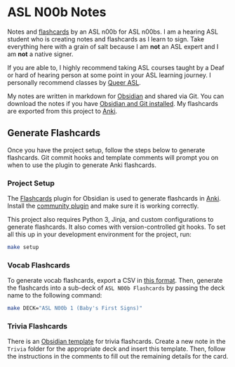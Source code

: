 # ASL N00b Notes
Notes and [flashcards]()<!--TODO: Add link to shared Anki decks--> by an ASL n00b for ASL n00bs. I am a hearing ASL student who is creating notes and flashcards as I learn to sign. Take everything here with a grain of salt because I am **not** an ASL expert and I am **not** a native signer. 

If you are able to, I highly recommend taking ASL courses taught by a Deaf or hard of hearing person at some point in your ASL learning journey. I personally recommend classes by [Queer ASL](https://www.queerasl.com/).

My notes are written in markdown for [Obsidian](https://obsidian.md/) and shared via Git. You can download the notes if you have [Obsidian and Git installed](https://desktopofsamuel.com/how-to-sync-obsidian-vault-for-free-using-git). My flashcards are exported from this project to [Anki](https://apps.ankiweb.net/).

## Generate Flashcards
Once you have the project setup, follow the steps below to generate flashcards. Git commit hooks and template comments will prompt you on when to use the plugin to generate Anki flashcards.

### Project Setup
The [Flashcards](https://github.com/reuseman/flashcards-obsidian) plugin for Obsidian is used to generate flashcards in [Anki](./ANKI.md). Install the [community plugin](https://help.obsidian.md/Advanced+topics/Community+plugins) and make sure it is working correctly.

This project also requires Python 3, Jinja, and custom configurations to generate flashcards. It also comes with version-controlled git hooks. To set all this up in your development environment for the project, run:
```bash
make setup
```

### Vocab Flashcards
To generate vocab flashcards, export a CSV in [this format](https://docs.google.com/spreadsheets/d/1wntkF6W-mNdyTxaEZI-RmvvdGeeDKY8iq9FHbYhtNog/edit?usp=sharing). Then, generate the flashcards into a sub-deck of `ASL N00b Flashcards` by passing the deck name to the following command:
```bash
make DECK="ASL N00b 1 (Baby's First Signs)"
```

### Trivia Flashcards
There is an [Obsidian template](https://help.obsidian.md/Plugins/Templates) for trivia flashcards. Create a new note in the `Trivia` folder for the appropriate deck and insert this template. Then, follow the instructions in the comments to fill out the remaining details for the card.